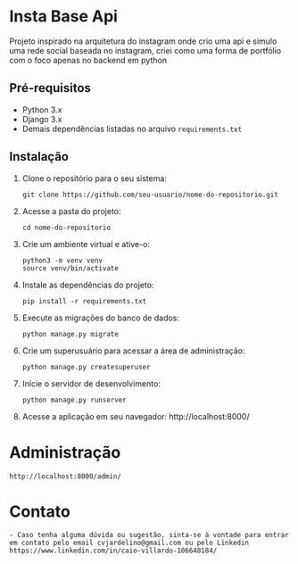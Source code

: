 # Insta Base Api

Projeto inspirado na arquitetura do instagram onde crio uma api e simulo uma rede social baseada no instagram, criei como uma forma de portfólio com o foco apenas no backend em python

## Pré-requisitos

- Python 3.x
- Django 3.x
- Demais dependências listadas no arquivo `requirements.txt`

## Instalação

1. Clone o repositório para o seu sistema:

   ```shell
   git clone https://github.com/seu-usuario/nome-do-repositorio.git

2. Acesse a pasta do projeto:
    
    ```shell
    cd nome-do-repositorio

3. Crie um ambiente virtual e ative-o:

    ```shell
    python3 -m venv venv
    source venv/bin/activate

4. Instale as dependências do projeto:

    ```shell
    pip install -r requirements.txt

5. Execute as migrações do banco de dados:

    ```shell
    python manage.py migrate

6. Crie um superusuário para acessar a área de administração:

    ```shell
    python manage.py createsuperuser

7. Inicie o servidor de desenvolvimento:

    ```shell
    python manage.py runserver

8. Acesse a aplicação em seu navegador:
    http://localhost:8000/


# Administração
    http://localhost:8000/admin/

# Contato
    - Caso tenha alguma dúvida ou sugestão, sinta-se à vontade para entrar em contato pelo email cvjardelino@gmail.com ou pelo Linkedin https://www.linkedin.com/in/caio-villardo-106648184/



